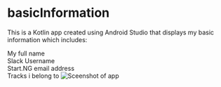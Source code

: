 # basicInformation
This is a Kotlin  app created using Android Studio that displays my basic information which includes:<br>

My full name<br> 
Slack Username <br>
Start.NG email address <br>
Tracks i belong to
![Sceenshot of app](/relative/https://github.com/passcarlean/basicInformation_Kotlin/blob/master/app/src/main/res/drawable/info.PNG?raw=true)
